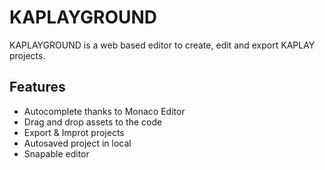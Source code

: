 # KAPLAYGROUND

KAPLAYGROUND is a web based editor to create, edit and export KAPLAY projects.

## Features

- Autocomplete thanks to Monaco Editor
- Drag and drop assets to the code
- Export & Improt projects
- Autosaved project in local
- Snapable editor
